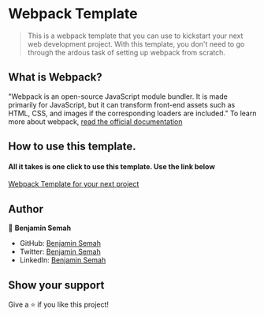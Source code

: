 # Webpack Template

> This is a webpack template that you can use to kickstart your next web development project.
With this template, you don't need to go through the ardous task of setting up webpack from scratch. 

## What is Webpack?
"Webpack is an open-source JavaScript module bundler. It is made primarily for JavaScript, but it can transform front-end assets such as HTML, CSS, and images if the corresponding loaders are included." To learn more about webpack, [read the official documentation](https://webpack.js.org/guides/)

## How to use this template.
#### All it takes is one click to use this template. Use the link below
[Webpack Template for your next project](https://github.com/BenjaminSemah/webpack-template/generate)

## Author
👤 **Benjamin Semah**

- GitHub: [Benjamin Semah](https://github.com/BenjaminSemah)
- Twitter: [Benjamin Semah](https://twitter.com/BenjaminSemah)
- LinkedIn: [Benjamin Semah](https://www.linkedin.com/in/benjaminsemah/)


## Show your support

Give a ⭐️ if you like this project!
